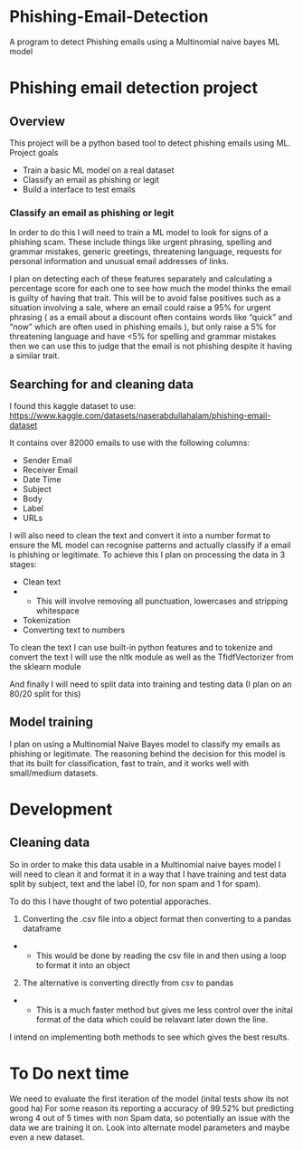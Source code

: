 # Phishing-Email-Detection
A program to detect Phishing emails using a Multinomial naive bayes ML model 

# Phishing email detection project
## Overview
This project will be a python based tool to detect phishing emails using ML. 
Project goals
- Train a basic ML model on a real dataset
- Classify an email as phishing or legit
- Build a interface to test emails

### Classify an email as phishing or legit
In order to do this I will need to train a ML model to look for signs of a phishing scam. These include things like urgent phrasing, spelling and grammar mistakes, generic greetings, threatening language, requests for personal information and unusual email addresses of links.

I plan on detecting each of these features separately and calculating a percentage score for each one to see how much the model thinks the email is guilty of having that trait. This will be to avoid false positives such as a situation involving a sale, where an email could raise a 95% for urgent phrasing ( as a email about a discount often contains words like “quick” and “now” which are often used in phishing emails ), but only raise a 5% for threatening language and have <5% for spelling and grammar mistakes then we can use this to judge that the email is not phishing despite it having a similar trait.

## Searching for and cleaning data
I found this kaggle dataset to use: https://www.kaggle.com/datasets/naserabdullahalam/phishing-email-dataset

It contains over 82000 emails to use with the following columns:
- Sender Email
- Receiver Email
- Date Time
- Subject
- Body
- Label
- URLs

I will also need to clean the text and convert it into a number format to ensure the ML model can recognise patterns and actually classify if a email is phishing or legitimate. To achieve this I plan on processing the data in 3 stages:
- Clean text
- - This will involve removing all punctuation, lowercases and stripping whitespace
- Tokenization
- Converting text to numbers

To clean the text I can use built-in python features and to tokenize and convert the text I will use the nltk module as well as the TfidfVectorizer from the sklearn module

And finally I will need to split data into training and testing data (I plan on an 80/20 split for this)
## Model training
I plan on using a Multinomial Naive Bayes model to classify my emails as phishing or legitimate. The reasoning behind the decision for this model is that its built for classification, fast to train, and it works well with small/medium datasets.


# Development

## Cleaning data
So in order to make this data usable in a Multinomial naive bayes model I will need to clean it and format it in a way that I have training and test data split by subject, text and the label (0, for non spam and 1 for spam). 

To do this I have thought of two potential apporaches.
1. Converting the .csv file into a object format then converting to a pandas dataframe
- - This would be done by reading the csv file in and then using a loop to format it into an object
2. The alternative is converting directly from csv to pandas
- - This is a much faster method but gives me less control over the inital format of the data which could be relavant later down the line.

I intend on implementing both methods to see which gives the best results.

# To Do next time
We need to evaluate the first iteration of the model (inital tests show its not good ha)
For some reason its reporting a accuracy of 99.52% but predicting wrong 4 out of 5 times with non Spam data, so potentially an issue with the data we are training it on.
Look into alternate model parameters and maybe even a new dataset.
